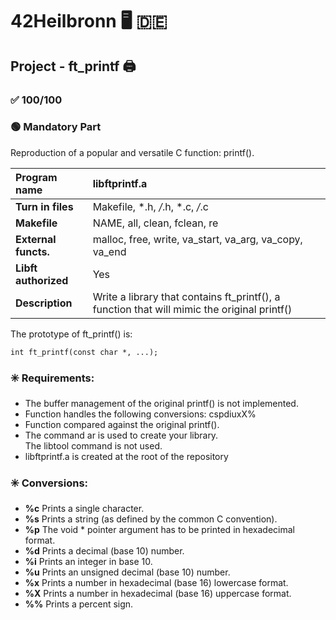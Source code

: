 # 42Heilbronn :desktop_computer: :de:

## Project - ft_printf :printer:

### :white_check_mark: **100/100**

### :green_circle: **Mandatory Part**

Reproduction of a popular and versatile C function: printf(). 

**Program name**| libftprintf.a
:---|:---
**Turn in files**| Makefile, *.h, */*.h, *.c, */*.c
**Makefile**| NAME, all, clean, fclean, re
**External functs.**| malloc, free, write, va_start, va_arg, va_copy, va_end
**Libft authorized**| Yes
**Description**| Write a library that contains ft_printf(), a function that will mimic the original printf()


The prototype of ft_printf() is:
```
int ft_printf(const char *, ...);
```

### :eight_spoked_asterisk: **Requirements:**
- The buffer management of the original printf() is not implemented.
- Function handles the following conversions: cspdiuxX%
- Function compared against the original printf().
- The command ar is used to create your library.\
The libtool command is not used.
- libftprintf.a is created at the root of the repository

### :eight_spoked_asterisk: **Conversions:**
- **%c** Prints a single character.
- **%s** Prints a string (as defined by the common C convention).
- **%p** The void * pointer argument has to be printed in hexadecimal format.
- **%d** Prints a decimal (base 10) number.
- **%i** Prints an integer in base 10.
- **%u** Prints an unsigned decimal (base 10) number.
- **%x** Prints a number in hexadecimal (base 16) lowercase format.
- **%X** Prints a number in hexadecimal (base 16) uppercase format.
- **%%** Prints a percent sign.
